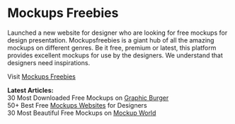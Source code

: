 # Mockups Freebies

Launched a new website for designer who are looking for free mockups for design presentation. Mockupsfreebies is a giant hub of all the amazing mockups on different genres. Be it free, premium or latest, this platform provides excellent mockups for use by the designers. We understand that designers need inspirations.

Visit <a href="https://mockupsfreebies.com" target="_blank">Mockups Freebies</a>

<strong>Latest Articles:</strong><br/>
30 Most Downloaded Free Mockups on <a href="https://mockupsfreebies.com/blog/free-mockups-on-graphic-burger/" target="_blank">Graphic Burger</a><br/>
50+ Best Free <a href="https://mockupsfreebies.com/blog/mockups-websites/" target="_blank">Mockups Websites</a> for Designers<br/>
30 Most Beautiful Free Mockups on <a href="https://mockupsfreebies.com/blog/free-mockups-on-mockupworld/" target="_blank">Mockup World</a>

